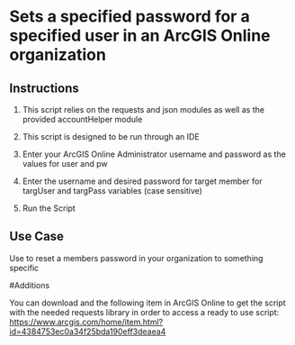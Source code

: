 Sets a specified password for a specified user in an ArcGIS Online organization
=========================

## Instructions

1. This script relies on the requests and json modules as well as the provided accountHelper module

2. This script is designed to be run through an IDE

3. Enter your ArcGIS Online Administrator username and password as the values for user and pw

4. Enter the username and desired password for target member for targUser and targPass variables (case sensitive)

5. Run the Script



## Use Case

Use to reset a members password in your organization to something specific


#Additions

You can download and the following item in ArcGIS Online to get the script with the needed requests library in order to access a ready to use script: https://www.arcgis.com/home/item.html?id=4384753ec0a34f25bda190eff3deaea4